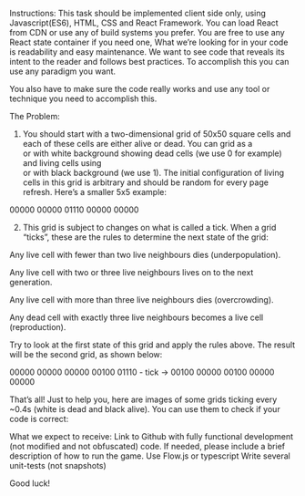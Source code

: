 Instructions:
This task should be implemented client side only, using Javascript(ES6), HTML, CSS and React Framework. You can load React from CDN or use any of build systems you prefer. You are free to use any React state container if you need one, What we’re looking for in your code is readability and easy maintenance. We want to see code that reveals its intent to the reader and follows best practices. To accomplish this you can use any paradigm you want.

You also have to make sure the code really works and use any tool or technique you need to accomplish this.

The Problem:
1. You should start with a two-dimensional grid of 50x50 square cells and each of these cells are either alive or dead. You can grid as a <div> or <td> with white background showing dead cells (we use 0 for example) and living cells using <div> or <td> with black background (we use 1). The initial configuration of living cells in this grid is arbitrary and should be random for every page refresh. Here’s a smaller 5x5 example:
 
00000
00000
01110
00000
00000
 
2. This grid is subject to changes on what is called a tick. When a grid “ticks”, these are the rules to determine the next state of the grid:
 
Any live cell with fewer than two live neighbours dies (underpopulation).
 
Any live cell with two or three live neighbours lives on to the next generation.
 
Any live cell with more than three live neighbours dies (overcrowding).
 
Any dead cell with exactly three live neighbours becomes a live cell (reproduction).
 
Try to look at the first state of this grid and apply the rules above. The result will be the second grid, as shown below:
 
00000           00000
00000           00100
01110 - tick -> 00100
00000           00100
00000           00000
 
That’s all! Just to help you, here are images of some grids ticking every ~0.4s (white is dead and black alive). You can use them to check if your code is correct:
 

 

 

 

 

 
What we expect to receive:
Link to Github with fully functional development (not modified and not obfuscated) code. 
If needed, please include a brief description of how to run the game. 
Use Flow.js or typescript
Write several unit-tests (not snapshots)


Good luck!

